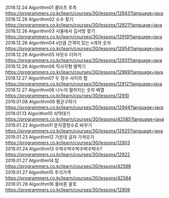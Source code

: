 2018.12.24 Algorithm01 콜라츠 추측 https://programmers.co.kr/learn/courses/30/lessons/12943?language=java  
2018.12.26 Algorithm02 소수 찾기 https://programmers.co.kr/learn/courses/30/lessons/12921?language=java       
2018.12.26 Algorithm03 서울에서 김서방 찾기 https://programmers.co.kr/learn/courses/30/lessons/12919?language=java      
2018.12.26 Algorithm04 x만큼 간격이 있는 n개의 숫자 https://programmers.co.kr/learn/courses/30/lessons/12954?language=java     
2018.12.26 Algorithm05 자릿수 더하기 https://programmers.co.kr/learn/courses/30/lessons/12931?language=java             
2018.12.26 Algorithm06 직사각형 별찍기 https://programmers.co.kr/learn/courses/30/lessons/12969?language=java                    
2018.12.27 Algorithm07 두 정수 사이의 합 https://programmers.co.kr/learn/courses/30/lessons/12912?language=java            
2018.12.27 Algorithm08 나누어 떨어지는 숫자 배열  https://programmers.co.kr/learn/courses/30/lessons/12910            
2019.01.08 Algorithm09 평균구하기 https://programmers.co.kr/learn/courses/30/lessons/12944?language=java                            
2019.01.13 Algorithm10 쇠막대기  https://programmers.co.kr/learn/courses/30/lessons/42585?language=java                       
2019.01.22 Algorithm11 문자열정수로 바꾸기  https://programmers.co.kr/learn/courses/30/lessons/12925?language=java                       
2019.01.23 Algorithm12 가운데 글자 가져오기   https://programmers.co.kr/learn/courses/30/lessons/12903                                       
2019.01.24 Algorithm13 수박수박수박수박수박수?    https://programmers.co.kr/learn/courses/30/lessons/12922                            
2019.01.27 Algorithm14 탑  https://programmers.co.kr/learn/courses/30/lessons/42588                                                              
2019.01.27 Algorithm15 주식가격 https://programmers.co.kr/learn/courses/30/lessons/42584                                              
2019.01.28 Algorithm16  올바른 괄호 https://programmers.co.kr/learn/courses/30/lessons/12909
